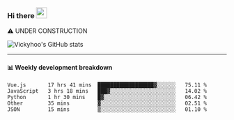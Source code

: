 ### Hi there <a href="https://www.gautamkrishnar.com/"><img src="https://media.giphy.com/media/hvRJCLFzcasrR4ia7z/giphy.gif" width="25px"></a>
⚠️ UNDER CONSTRUCTION

![Vickyhoo's GitHub stats](https://github-readme-stats.vercel.app/api?username=vickyhoo&theme=react&show_icons=true)

---

#### :bar_chart: Weekly development breakdown

<!--START_SECTION:waka-->
```text
Vue.js       17 hrs 41 mins  ██████████████████▓░░░░░░   75.11 % 
JavaScript   3 hrs 18 mins   ███▓░░░░░░░░░░░░░░░░░░░░░   14.02 % 
Python       1 hr 30 mins    █▓░░░░░░░░░░░░░░░░░░░░░░░   06.42 % 
Other        35 mins         ▓░░░░░░░░░░░░░░░░░░░░░░░░   02.51 % 
JSON         15 mins         ▒░░░░░░░░░░░░░░░░░░░░░░░░   01.10 % 
```
<!--END_SECTION:waka-->


<!--
**vickyhoo/vickyhoo** is a ✨ _special_ ✨ repository because its `README.md` (this file) appears on your GitHub profile.

Here are some ideas to get you started:

- 🔭 I’m currently working on ...
- 🌱 I’m currently learning ...
- 👯 I’m looking to collaborate on ...
- 🤔 I’m looking for help with ...
- 💬 Ask me about ...
- 📫 How to reach me: ...
- 😄 Pronouns: ...
- ⚡ Fun fact: ...
-->
